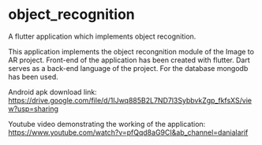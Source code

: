 # object_recognition

A flutter application which implements object recognition.

This application implements the object recongnition module of the Image to AR project. Front-end of the application has been created with flutter. Dart serves as a back-end language of the project. For the database mongodb has been used.

Android apk download link:
https://drive.google.com/file/d/1IJwq885B2L7ND7l3SybbvkZgp_fkfsXS/view?usp=sharing

Youtube video demonstrating the working of the application:
https://www.youtube.com/watch?v=pfQqd8aG9CI&ab_channel=danialarif
